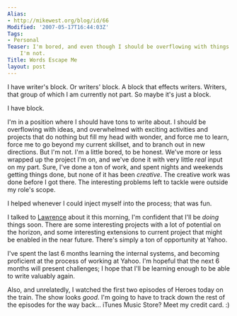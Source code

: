 ```yaml
---
Alias:
- http://mikewest.org/blog/id/66
Modified: '2007-05-17T16:44:03Z'
Tags:
- Personal
Teaser: I'm bored, and even though I should be overflowing with things to write about,
    I'm not.
Title: Words Escape Me
layout: post
---
```

I have writer's block.  Or writers' block.  A block that effects writers.  Writers, that group of which I am currently not part.  So maybe it's just a block.

I have block.

I'm in a position where I should have tons to write about.  I should be overflowing with ideas, and overwhelmed with exciting activities and projects that do nothing but fill my head with wonder, and force me to learn, force me to go beyond my current skillset, and to branch out in new directions.  But I'm not.  I'm a little bored, to be honest.  We've more or less wrapped up the project I'm on, and we've done it with very little _real_ input on my part.  Sure, I've done a ton of work, and spent nights and weekends getting things done, but none of it has been _creative_.  The creative work was done before I got there.  The interesting problems left to tackle were outside my role's scope.

I helped whenever I could inject myself into the process; that was fun.

I talked to [Lawrence][l] about it this morning, I'm confident that I'll be _doing_ things soon.  There are some interesting projects with a lot of potential on the horizon, and some interesting extensions to current project that might be enabled in the near future.  There's simply a ton of opportunity at Yahoo.

I've spent the last 6 months learning the internal systems, and becoming proficient at the process of working at Yahoo.  I'm hopeful that the next 6 months will present challenges; I hope that I'll be learning enough to be able to write valuably again.

Also, and unrelatedly, I watched the first two episodes of Heroes today on the train.  The show looks _good_.  I'm going to have to track down the rest of the episodes for the way back...  iTunes Music Store?  Meet my credit card.  :)

[l]: http://www.nodetraveller.com/ "Lawrence Carvalho: One of the webdevs in London; great guy."